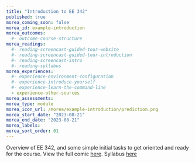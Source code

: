 ```yaml
---
title: "Introduction to EE 342"
published: true
morea_coming_soon: false
morea_id: example-introduction
morea_outcomes:
  #- outcome-course-structure
morea_readings:
  #- reading-screencast-guided-tour-website
  #- reading-screencast-guided-tour-introduction
  #- reading-screencast-intro
  #- reading-syllabus
morea_experiences:
  #- experience-environment-configuration
  #- experience-introduce-yourself
  #- experience-learn-the-command-line
  - experience-other-sources
morea_assessments:
morea_type: module
morea_icon_url: /morea/example-introduction/prediction.png
morea_start_date: "2023-08-21"
morea_end_date: "2023-08-21"
morea_labels:
morea_sort_order: 01
---
```


Overview of EE 342, and some simple initial tasks to get oriented and ready for the course.
View the full comic [here](https://xkcd.com/2370/). Syllabus [here](https://uhm-descartes.github.io/ee342/morea/example-introduction/f23syllabus.pdf)


